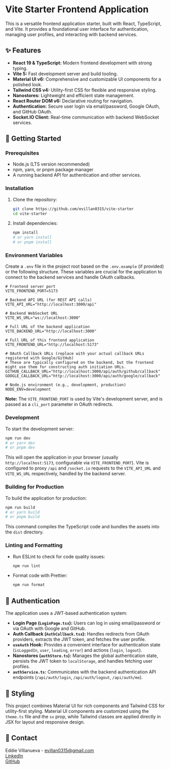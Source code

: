 # Vite Starter Frontend Application

This is a versatile frontend application starter, built with React, TypeScript, and Vite. It provides a foundational user interface for authentication, managing user profiles, and interacting with backend services.

## ✨ Features

-   **React 19 & TypeScript:** Modern frontend development with strong typing.
-   **Vite 5:** Fast development server and build tooling.
-   **Material UI v6:** Comprehensive and customizable UI components for a polished look.
-   **Tailwind CSS v4:** Utility-first CSS for flexible and responsive styling.
-   **Nanostores:** Lightweight and efficient state management.
-   **React Router DOM v6:** Declarative routing for navigation.
-   **Authentication:** Secure user login via email/password, Google OAuth, and GitHub OAuth.
-   **Socket.IO Client:** Real-time communication with backend WebSocket services.

## 🚀 Getting Started

### Prerequisites

-   Node.js (LTS version recommended)
-   npm, yarn, or pnpm package manager
-   A running backend API for authentication and other services.

### Installation

1.  Clone the repository:
    ```bash
    git clone https://github.com/evillan0315/vite-starter
    cd vite-starter
    ```
2.  Install dependencies:
    ```bash
    npm install
    # or yarn install
    # or pnpm install
    ```

### Environment Variables

Create a `.env` file in the project root based on the `.env.example` (if provided) or the following structure. These variables are crucial for the application to connect to the backend services and handle OAuth callbacks.

```env
# Frontend server port
VITE_FRONTEND_PORT=5173

# Backend API URL (for REST API calls)
VITE_API_URL="http://localhost:3000/api"

# Backend WebSocket URL
VITE_WS_URL="ws://localhost:3000"

# Full URL of the backend application
VITE_BACKEND_URL="http://localhost:3000"

# Full URL of this frontend application
VITE_FRONTEND_URL="http://localhost:5173"

# OAuth Callback URLs (replace with your actual callback URLs registered with Google/GitHub)
# These are typically configured on the backend, but the frontend might use them for constructing auth initiation URLs.
GITHUB_CALLBACK_URL="http://localhost:3000/api/auth/github/callback"
GOOGLE_CALLBACK_URL="http://localhost:3000/api/auth/google/callback"

# Node.js environment (e.g., development, production)
NODE_ENV=development
```

**Note:** The `VITE_FRONTEND_PORT` is used by Vite's development server, and is passed as a `cli_port` parameter in OAuth redirects.

### Development

To start the development server:

```bash
npm run dev
# or yarn dev
# or pnpm dev
```

This will open the application in your browser (usually `http://localhost:5173`, configurable via `VITE_FRONTEND_PORT`). Vite is configured to proxy `/api` and `/socket.io` requests to the `VITE_API_URL` and `VITE_WS_URL` respectively, handled by the backend server.

### Building for Production

To build the application for production:

```bash
npm run build
# or yarn build
# or pnpm build
```

This command compiles the TypeScript code and bundles the assets into the `dist` directory.

### Linting and Formatting

-   Run ESLint to check for code quality issues:
    ```bash
    npm run lint
    ```
-   Format code with Prettier:
    ```bash
    npm run format
    ```

## 🔐 Authentication

The application uses a JWT-based authentication system:

-   **Login Page (`LoginPage.tsx`):** Users can log in using email/password or via OAuth with Google and GitHub.
-   **Auth Callback (`AuthCallback.tsx`):** Handles redirects from OAuth providers, extracts the JWT token, and fetches the user profile.
-   **`useAuth` Hook:** Provides a convenient interface for authentication state (`isLoggedIn`, `user`, `loading`, `error`) and actions (`login`, `logout`).
-   **Nanostores (`authStore.ts`):** Manages the global authentication state, persists the JWT token to `localStorage`, and handles fetching user profiles.
-   **`authService.ts`:** Communicates with the backend authentication API endpoints (`/api/auth/login`, `/api/auth/logout`, `/api/auth/me`).

## 🎨 Styling

This project combines Material UI for rich components and Tailwind CSS for utility-first styling. Material UI components are customized using the `theme.ts` file and the `sx` prop, while Tailwind classes are applied directly in JSX for layout and responsive design.

## 📧 Contact

Eddie Villanueva - [evillan0315@gmail.com](mailto:evillan0315@gmail.com)  
[LinkedIn](https://www.linkedin.com/in/eddie-villalon/)  
[GitHub](https://github.com/evillan0315)
